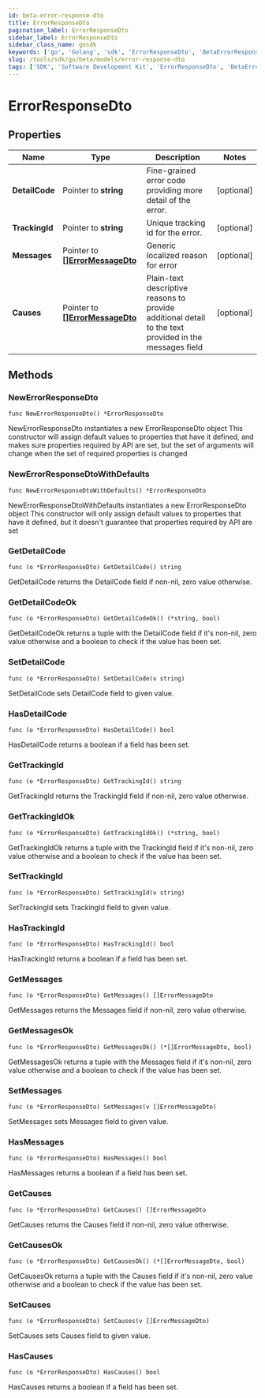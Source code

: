 ```yaml
---
id: beta-error-response-dto
title: ErrorResponseDto
pagination_label: ErrorResponseDto
sidebar_label: ErrorResponseDto
sidebar_class_name: gosdk
keywords: ['go', 'Golang', 'sdk', 'ErrorResponseDto', 'BetaErrorResponseDto'] 
slug: /tools/sdk/go/beta/models/error-response-dto
tags: ['SDK', 'Software Development Kit', 'ErrorResponseDto', 'BetaErrorResponseDto']
---
```


# ErrorResponseDto

## Properties

Name | Type | Description | Notes
------------ | ------------- | ------------- | -------------
**DetailCode** | Pointer to **string** | Fine-grained error code providing more detail of the error. | [optional] 
**TrackingId** | Pointer to **string** | Unique tracking id for the error. | [optional] 
**Messages** | Pointer to [**[]ErrorMessageDto**](error-message-dto) | Generic localized reason for error | [optional] 
**Causes** | Pointer to [**[]ErrorMessageDto**](error-message-dto) | Plain-text descriptive reasons to provide additional detail to the text provided in the messages field | [optional] 

## Methods

### NewErrorResponseDto

`func NewErrorResponseDto() *ErrorResponseDto`

NewErrorResponseDto instantiates a new ErrorResponseDto object
This constructor will assign default values to properties that have it defined,
and makes sure properties required by API are set, but the set of arguments
will change when the set of required properties is changed

### NewErrorResponseDtoWithDefaults

`func NewErrorResponseDtoWithDefaults() *ErrorResponseDto`

NewErrorResponseDtoWithDefaults instantiates a new ErrorResponseDto object
This constructor will only assign default values to properties that have it defined,
but it doesn't guarantee that properties required by API are set

### GetDetailCode

`func (o *ErrorResponseDto) GetDetailCode() string`

GetDetailCode returns the DetailCode field if non-nil, zero value otherwise.

### GetDetailCodeOk

`func (o *ErrorResponseDto) GetDetailCodeOk() (*string, bool)`

GetDetailCodeOk returns a tuple with the DetailCode field if it's non-nil, zero value otherwise
and a boolean to check if the value has been set.

### SetDetailCode

`func (o *ErrorResponseDto) SetDetailCode(v string)`

SetDetailCode sets DetailCode field to given value.

### HasDetailCode

`func (o *ErrorResponseDto) HasDetailCode() bool`

HasDetailCode returns a boolean if a field has been set.

### GetTrackingId

`func (o *ErrorResponseDto) GetTrackingId() string`

GetTrackingId returns the TrackingId field if non-nil, zero value otherwise.

### GetTrackingIdOk

`func (o *ErrorResponseDto) GetTrackingIdOk() (*string, bool)`

GetTrackingIdOk returns a tuple with the TrackingId field if it's non-nil, zero value otherwise
and a boolean to check if the value has been set.

### SetTrackingId

`func (o *ErrorResponseDto) SetTrackingId(v string)`

SetTrackingId sets TrackingId field to given value.

### HasTrackingId

`func (o *ErrorResponseDto) HasTrackingId() bool`

HasTrackingId returns a boolean if a field has been set.

### GetMessages

`func (o *ErrorResponseDto) GetMessages() []ErrorMessageDto`

GetMessages returns the Messages field if non-nil, zero value otherwise.

### GetMessagesOk

`func (o *ErrorResponseDto) GetMessagesOk() (*[]ErrorMessageDto, bool)`

GetMessagesOk returns a tuple with the Messages field if it's non-nil, zero value otherwise
and a boolean to check if the value has been set.

### SetMessages

`func (o *ErrorResponseDto) SetMessages(v []ErrorMessageDto)`

SetMessages sets Messages field to given value.

### HasMessages

`func (o *ErrorResponseDto) HasMessages() bool`

HasMessages returns a boolean if a field has been set.

### GetCauses

`func (o *ErrorResponseDto) GetCauses() []ErrorMessageDto`

GetCauses returns the Causes field if non-nil, zero value otherwise.

### GetCausesOk

`func (o *ErrorResponseDto) GetCausesOk() (*[]ErrorMessageDto, bool)`

GetCausesOk returns a tuple with the Causes field if it's non-nil, zero value otherwise
and a boolean to check if the value has been set.

### SetCauses

`func (o *ErrorResponseDto) SetCauses(v []ErrorMessageDto)`

SetCauses sets Causes field to given value.

### HasCauses

`func (o *ErrorResponseDto) HasCauses() bool`

HasCauses returns a boolean if a field has been set.


